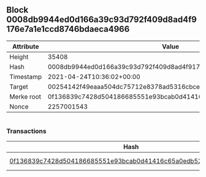 ## Block 0008db9944ed0d166a39c93d792f409d8ad4f9176e7a1e1ccd8746bdaeca4966

Attribute | Value
--- | ---
Height | 35408
Hash | 0008db9944ed0d166a39c93d792f409d8ad4f9176e7a1e1ccd8746bdaeca4966
Timestamp | 2021-04-24T10:36:02+00:00
Target | 00254142f49eaaa504dc75712e8378ad5316cbcead634704b3734b6271167cc4
Merke root | 0f136839c7428d504186685551e93bcab0d41416c65a0edb522aede689befa6a
Nonce | 2257001543

```

```

### Transactions

Hash | Amount
--- | ---
[0f136839c7428d504186685551e93bcab0d41416c65a0edb522aede689befa6a](0f136839c7428d504186685551e93bcab0d41416c65a0edb522aede689befa6a.md) | 10.00000000 SKEPTI 

